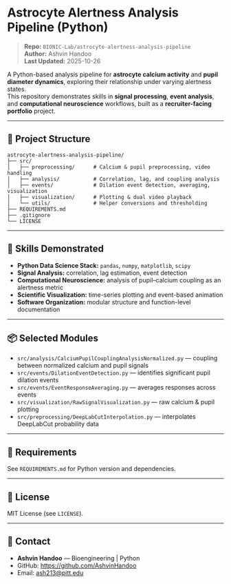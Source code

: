 # Astrocyte Alertness Analysis Pipeline (Python)

> **Repo:** `BIONIC-Lab/astrocyte-alertness-analysis-pipeline`  
> **Author:** Ashvin Handoo  
> **Last Updated:** 2025-10-26

A Python-based analysis pipeline for **astrocyte calcium activity** and **pupil diameter dynamics**, exploring their relationship under varying alertness states.  
This repository demonstrates skills in **signal processing**, **event analysis**, and **computational neuroscience** workflows, built as a **recruiter-facing portfolio** project.

---

## 🧩 Project Structure

```
astrocyte-alertness-analysis-pipeline/
├── src/
│   ├── preprocessing/      # Calcium & pupil preprocessing, video handling
│   ├── analysis/           # Correlation, lag, and coupling analysis
│   ├── events/             # Dilation event detection, averaging, visualization
│   ├── visualization/      # Plotting & dual video playback
│   └── utils/              # Helper conversions and thresholding
├── REQUIREMENTS.md
├── .gitignore
└── LICENSE
```

---

## 🔧 Skills Demonstrated
- **Python Data Science Stack:** `pandas`, `numpy`, `matplotlib`, `scipy`
- **Signal Analysis:** correlation, lag estimation, event detection
- **Computational Neuroscience:** analysis of pupil–calcium coupling as an alertness metric
- **Scientific Visualization:** time-series plotting and event-based animation
- **Software Organization:** modular structure and function-level documentation

---

## 📦 Selected Modules

- `src/analysis/CalciumPupilCouplingAnalysisNormalized.py` — coupling between normalized calcium and pupil signals  
- `src/events/DilationEventDetection.py` — identifies significant pupil dilation events  
- `src/events/EventResponseAveraging.py` — averages responses across events  
- `src/visualization/RawSignalVisualization.py` — raw calcium & pupil plotting  
- `src/preprocessing/DeepLabCutInterpolation.py` — interpolates DeepLabCut probability data  

---

## 🧰 Requirements
See `REQUIREMENTS.md` for Python version and dependencies.

---

## 📄 License
MIT License (see `LICENSE`).

---

## 👤 Contact
- **Ashvin Handoo** — Bioengineering | Python  
- GitHub: https://github.com/AshvinHandoo  
- Email: ash213@pitt.edu
